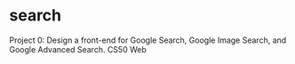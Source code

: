 # search
Project 0: Design a front-end for Google Search, Google Image Search, and Google Advanced Search.
CS50 Web
